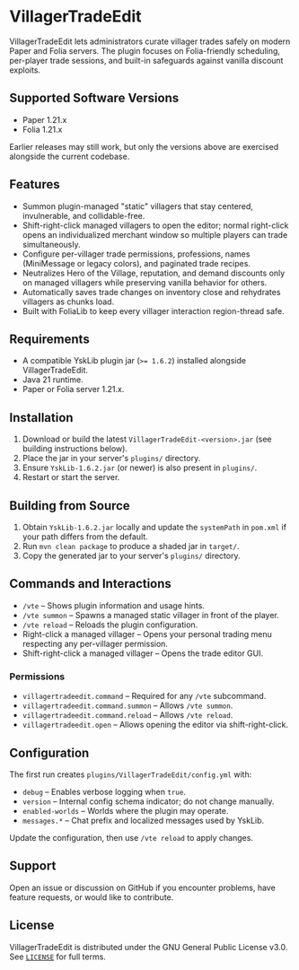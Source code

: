 # VillagerTradeEdit

VillagerTradeEdit lets administrators curate villager trades safely on modern Paper and Folia servers. The plugin focuses on Folia-friendly scheduling, per-player trade sessions, and built-in safeguards against vanilla discount exploits.

## Supported Software Versions
- Paper 1.21.x
- Folia 1.21.x

Earlier releases may still work, but only the versions above are exercised alongside the current codebase.

## Features
- Summon plugin-managed "static" villagers that stay centered, invulnerable, and collidable-free.
- Shift-right-click managed villagers to open the editor; normal right-click opens an individualized merchant window so multiple players can trade simultaneously.
- Configure per-villager trade permissions, professions, names (MiniMessage or legacy colors), and paginated trade recipes.
- Neutralizes Hero of the Village, reputation, and demand discounts only on managed villagers while preserving vanilla behavior for others.
- Automatically saves trade changes on inventory close and rehydrates villagers as chunks load.
- Built with FoliaLib to keep every villager interaction region-thread safe.

## Requirements
- A compatible YskLib plugin jar (`>= 1.6.2`) installed alongside VillagerTradeEdit.
- Java 21 runtime.
- Paper or Folia server 1.21.x.

## Installation
1. Download or build the latest `VillagerTradeEdit-<version>.jar` (see building instructions below).
2. Place the jar in your server's `plugins/` directory.
3. Ensure `YskLib-1.6.2.jar` (or newer) is also present in `plugins/`.
4. Restart or start the server.

## Building from Source
1. Obtain `YskLib-1.6.2.jar` locally and update the `systemPath` in `pom.xml` if your path differs from the default.
2. Run `mvn clean package` to produce a shaded jar in `target/`.
3. Copy the generated jar to your server's `plugins/` directory.

## Commands and Interactions
- `/vte` – Shows plugin information and usage hints.
- `/vte summon` – Spawns a managed static villager in front of the player.
- `/vte reload` – Reloads the plugin configuration.
- Right-click a managed villager – Opens your personal trading menu respecting any per-villager permission.
- Shift-right-click a managed villager – Opens the trade editor GUI.

### Permissions
- `villagertradeedit.command` – Required for any `/vte` subcommand.
- `villagertradeedit.command.summon` – Allows `/vte summon`.
- `villagertradeedit.command.reload` – Allows `/vte reload`.
- `villagertradeedit.open` – Allows opening the editor via shift-right-click.

## Configuration
The first run creates `plugins/VillagerTradeEdit/config.yml` with:
- `debug` – Enables verbose logging when `true`.
- `version` – Internal config schema indicator; do not change manually.
- `enabled-worlds` – Worlds where the plugin may operate.
- `messages.*` – Chat prefix and localized messages used by YskLib.

Update the configuration, then use `/vte reload` to apply changes.

## Support
Open an issue or discussion on GitHub if you encounter problems, have feature requests, or would like to contribute.

## License
VillagerTradeEdit is distributed under the GNU General Public License v3.0. See [`LICENSE`](LICENSE) for full terms.
